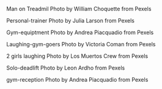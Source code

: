 Man on Treadmil Photo by William Choquette from Pexels

Personal-trainer Photo by Julia Larson from Pexels

Gym-equiptment Photo by Andrea Piacquadio from Pexels

Laughing-gym-goers Photo by Victoria Coman from Pexels

2 girls laughing Photo by Los Muertos Crew from Pexels

Solo-deadlift Photo by Leon Ardho from Pexels

gym-reception Photo by Andrea Piacquadio from Pexels